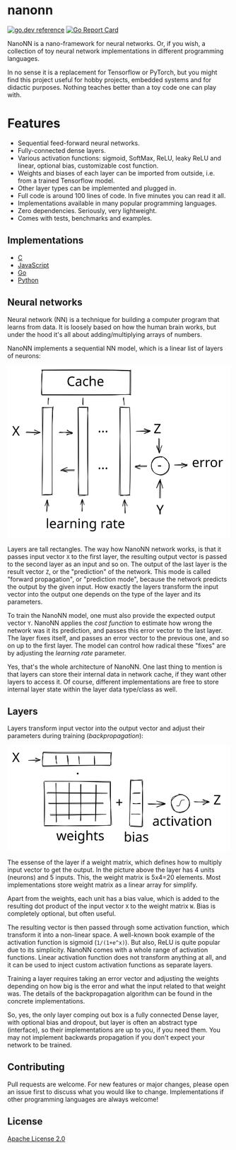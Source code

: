 # nanonn

[![go.dev reference](https://img.shields.io/badge/go.dev-reference-007d9c?logo=go&logoColor=white&style=flat-square)](https://pkg.go.dev/github.com/zserge/nanonn/go)
[![Go Report Card](https://goreportcard.com/badge/github.com/zserge/nanonn)](https://goreportcard.com/report/github.com/zserge/nanonn)

NanoNN is a nano-framework for neural networks. Or, if you wish, a collection of toy neural network implementations in different programming languages.

In no sense it is a replacement for Tensorflow or PyTorch, but you might find this project useful for hobby projects, embedded systems and for didactic purposes. Nothing teaches better than a toy code one can play with.

# Features

* Sequential feed-forward neural networks.
* Fully-connected dense layers.
* Various activation functions: sigmoid, SoftMax, ReLU, leaky ReLU and linear, optional bias, customizable cost function.
* Weights and biases of each layer can be imported from outside, i.e. from a trained Tensorflow model.
* Other layer types can be implemented and plugged in.
* Full code is around 100 lines of code. In five minutes you can read it all.
* Implementations available in many popular programming languages.
* Zero dependencies. Seriously, very lightweight.
* Comes with tests, benchmarks and examples.

## Implementations

* [C](c)
* [JavaScript](js)
* [Go](go)
* [Python](python)

## Neural networks

Neural network (NN) is a technique for building a computer program that learns from data. It is loosely based on how the human brain works, but under the hood it's all about adding/multiplying arrays of numbers.

NanoNN implements a sequential NN model, which is a linear list of layers of neurons:

![nn](.assets/nn.svg)

Layers are tall rectangles. The way how NanoNN network works, is that it passes input vector `X` to the first layer, the resulting output vector is passed to the second layer as an input and so on. The output of the last layer is the result vector `Z`, or the "prediction" of the network. This mode is called "forward propagation", or "prediction mode", because the network predicts the output by the given input. How exactly the layers transform the input vector into the output one depends on the type of the layer and its parameters.

To train the NanoNN model, one must also provide the expected output vector `Y`. NanoNN applies the _cost function_ to estimate how wrong the network was it its prediction, and passes this error vector to the last layer. The layer fixes itself, and passes an error vector to the previous one, and so on up to the first layer. The model can control how radical these "fixes" are by adjusting the _learning rate_ parameter.

Yes, that's the whole architecture of NanoNN. One last thing to mention is that layers can store their internal data in network cache, if they want other layers to access it. Of course, different implementations are free to store internal layer state within the layer data type/class as well.

## Layers

Layers transform input vector into the output vector and adjust their parameters during training (_backpropagation_):

![layer](.assets/layer.svg)

The essense of the layer if a weight matrix, which defines how to multiply input vector to get the output. In the picture above the layer has 4 units (neurons) and 5 inputs. This, the weight matrix is 5x4=20 elements. Most implementations store weight matrix as a linear array for simplify.

Apart from the weights, each unit has a bias value, which is added to the resulting dot product of the input vector `X` to the weight matrix `W`. Bias is completely optional, but often useful.

The resulting vector is then passed through some activation function, which transform it into a non-linear space. A well-known book example of the activation function is sigmoid (`1/(1+e^x)`). But also, ReLU is quite popular due to its simplicity. NanoNN comes with a whole range of activation functions. Linear activation function does not transform anything at all, and it can be used to inject custom activation functions as separate layers.

Training a layer requires taking an error vector and adjusting the weights depending on how big is the error and what the input related to that weight was. The details of the backpropagation algorithm can be found in the concrete implementations.

So, yes, the only layer comping out box is a fully connected Dense layer, with optional bias and dropout, but layer is often an abstract type (interface), so their implementations are up to you, if you need them. You may not implement backwards propagation if you don't expect your network to be trained.

## Contributing

Pull requests are welcome. For new features or major changes, please open an issue first to discuss what you would like to change. Implementations if other programming languages are always welcome! 

## License

[Apache License 2.0](https://choosealicense.com/licenses/apache-2.0/)
